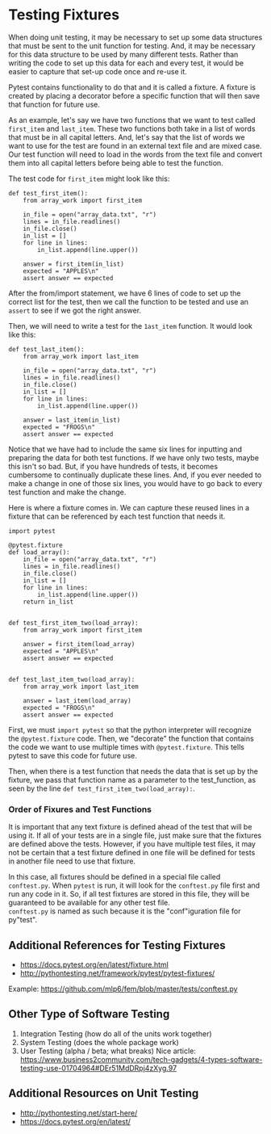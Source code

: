 # Testing Fixtures

When doing unit testing, it may be necessary to set up some data structures
that must be sent to the unit function for testing.  And, it may be necessary
for this data structure to be used by many different tests.  Rather than
writing the code to set up this data for each and every test, it would be
easier to capture that set-up code once and re-use it.

Pytest contains functionality to do that and it is called a fixture.  A fixture
is created by placing a decorator before a specific function that will then
save that function for future use.

As an example, let's say we have two functions that we want to test called
`first_item` and `last_item`.  These two functions both take in a list of
words that must be in all capital letters.  And, let's say that the list of 
words we want to use for the test are found in an external text file and are
mixed case.  Our test function will need to load in the words from the text
file and convert them into all capital letters before being able to test
the function.

The test code for `first_item` might look like this:
```
def test_first_item():
    from array_work import first_item

    in_file = open("array_data.txt", "r")
    lines = in_file.readlines()
    in_file.close()
    in_list = []
    for line in lines:
        in_list.append(line.upper())

    answer = first_item(in_list)
    expected = "APPLES\n"
    assert answer == expected
```
After the from/import statement, we have 6 lines of code to set up the correct
list for the test, then we call the function to be tested and use an `assert`
to see if we got the right answer.

Then, we will need to write a test for the `1ast_item` function.  It would
look like this:
```
def test_last_item():
    from array_work import last_item

    in_file = open("array_data.txt", "r")
    lines = in_file.readlines()
    in_file.close()
    in_list = []
    for line in lines:
        in_list.append(line.upper())

    answer = last_item(in_list)
    expected = "FROGS\n"
    assert answer == expected
```
Notice that we have had to include the same six lines for inputting and
preparing the data for both test functions.  If we have only two tests, maybe
this isn't so bad.  But, if you have hundreds of tests, it becomes cumbersome
to continually duplicate these lines.  And, if you ever needed to make a change
in one of those six lines, you would have to go back to every test function
and make the change.  

Here is where a fixture comes in.  We can capture these reused lines in a
fixture that can be referenced by each test function that needs it.

```
import pytest

@pytest.fixture
def load_array():
    in_file = open("array_data.txt", "r")
    lines = in_file.readlines()
    in_file.close()
    in_list = []
    for line in lines:
        in_list.append(line.upper())
    return in_list


def test_first_item_two(load_array):
    from array_work import first_item

    answer = first_item(load_array)
    expected = "APPLES\n"
    assert answer == expected


def test_last_item_two(load_array):
    from array_work import last_item

    answer = last_item(load_array)
    expected = "FROGS\n"
    assert answer == expected

```
First, we must `import pytest` so that the python interpreter will recognize
the `@pytest.fixture` code.  Then, we "decorate" the function that contains
the code we want to use multiple times with `@pytest.fixture`.  This tells
pytest to save this code for future use.

Then, when there is a test function that needs the data that is set up by
the fixture, we pass that function name as a parameter to the test_function,
as seen by the line `def test_first_item_two(load_array):`.

### Order of Fixures and Test Functions
It is important that any text fixture is defined ahead of the test that will
be using it.  If all of your tests are in a single file, just make sure that
the fixtures are defined above the tests.  However, if you have multiple
test files, it may not be certain that a test fixture defined in one file will
be defined for tests in another file need to use that fixture.

In this case, all fixtures should be defined in a special file called 
`conftest.py`.  When `pytest` is run, it will look for the `conftest.py` file
first and run any code in it.  So, if all test fixtures are stored in this
file, they will be guaranteed to be available for any other test file.  
`conftest.py` is named as such because it is the "conf"iguration file for 
py"test".  


## Additional References for Testing Fixtures
* https://docs.pytest.org/en/latest/fixture.html
* http://pythontesting.net/framework/pytest/pytest-fixtures/

Example: https://github.com/mlp6/fem/blob/master/tests/conftest.py

## Other Type of Software Testing
1. Integration Testing (how do all of the units work together)
2. System Testing (does the whole package work)
3. User Testing (alpha / beta; what breaks)
Nice article: https://www.business2community.com/tech-gadgets/4-types-software-testing-use-01704964#DEr51MdDRpj4zXyg.97

## Additional Resources on Unit Testing
* http://pythontesting.net/start-here/
* https://docs.pytest.org/en/latest/
